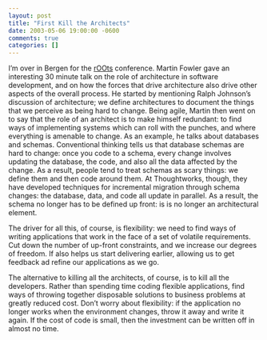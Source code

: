 ```yaml
---
layout: post
title: "First Kill the Architects"
date: 2003-05-06 19:00:00 -0600
comments: true
categories: []
---
```


I’m over in Bergen for the <a
href="http://roots.dnd.no/">rOOts</a> conference. Martin Fowler gave
an interesting 30 minute talk on the role of architecture in software
development, and on how the forces that drive architecture also drive
other aspects of the overall process. He started by mentioning Ralph
Johnson’s discussion of architecture; we define architectures to
document the things that we perceive as being hard to change. Being
agile, Martin then went on to say that the role of an architect is to
make himself redundant: to find ways of implementing systems which can
roll with the punches, and where everything is amenable to change. As
an example, he talks about databases and schemas. Conventional
thinking tells us that database schemas are hard to change: once you
code to a schema, every change involves updating the database, the
code, and also all the data affected by the change. As a result,
people tend to treat schemas as scary things: we define them and then
code around them. At Thoughtworks, though, they have developed
techniques for incremental migration through schema changes: the
database, data, and code all update in parallel. As a result, the
schema no longer has to be defined up front: is is no longer an
architectural element.


The driver for all this, of course, is flexibility: we need to find
ways of writing applications that work in the face of a set of
volatile requirements. Cut down the number of up-front constraints,
and we increase our degrees of freedom. If also helps us start
delivering earlier, allowing us to get feedback ad refine our
applications as we go.


The alternative to killing all the architects, of course, is to kill
all the developers. Rather than spending time coding flexible
applications, find ways of throwing together disposable solutions to
business problems at greatly reduced cost. Don’t worry about
flexibility: if the application no longer works when the environment
changes, throw it away and write it again. If the cost of code is
small, then the investment can be written off in almost no time.

